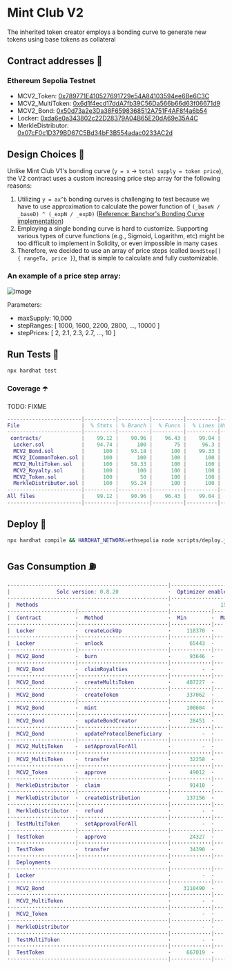 # Mint Club V2
The inherited token creator employs a bonding curve to generate new tokens using base tokens as collateral

## Contract addresses 📜
### Ethereum Sepolia Testnet
- MCV2_Token: [0x789771E410527691729e54A84103594ee6Be6C3C](https://sepolia.etherscan.io/address/0x789771E410527691729e54A84103594ee6Be6C3C#code)
- MCV2_MultiToken: [0x6d1f4ecd17ddA7fb39C56Da566b66d63f06671d9](https://sepolia.etherscan.io/address/0x6d1f4ecd17ddA7fb39C56Da566b66d63f06671d9#code)
- MCV2_Bond: [0x50d73a2e3Da38F6598368512A751F4AF8f4a6b54](https://sepolia.etherscan.io/address/0x50d73a2e3Da38F6598368512A751F4AF8f4a6b54#code)
- Locker: [0xda6e0a343802c22D28379A04B65E20dA69e35A4C](https://sepolia.etherscan.io/address/0xda6e0a343802c22D28379A04B65E20dA69e35A4C#code)
- MerkleDistributor: [0x07cF0c1D379BD67C5Bd34bF3B554adac0233AC2d](https://sepolia.etherscan.io/address/0x07cF0c1D379BD67C5Bd34bF3B554adac0233AC2d#code)

## Design Choices 📐
Unlike Mint Club V1's bonding curve (`y = x` -> `total supply = token price`), the V2 contract uses a custom increasing price step array for the following reasons:
1. Utilizing `y = ax^b` bonding curves is challenging to test because we have to use approximation to calculate the power function of `(_baseN / _baseD) ^ (_expN / _expD)` ([Reference: Banchor's Bonding Curve implementation](https://github.com/relevant-community/bonding-curve/blob/master/contracts/Power.sol))
2. Employing a single bonding curve is hard to customize. Supporting various types of curve functions (e.g., Sigmoid, Logarithm, etc) might be too difficult to implement in Solidity, or even impossible in many cases
3. Therefore, we decided to use an array of price steps (called `BondStep[] { rangeTo, price }`), that is simple to calculate and fully customizable.

### An example of a price step array:
![image](https://github.com/Steemhunt/mint.club-v2-contract/assets/1332279/d61607a2-39cc-433a-8cd2-3bbb627ab2aa)

Parameters:
- maxSupply: 10,000
- stepRanges: [ 1000, 1600, 2200, 2800, ..., 10000 ]
- stepPrices: [ 2, 2.1, 2.3, 2.7, ..., 10 ]

## Run Tests 🧪
```bash
npx hardhat test
```

### Coverage ☂️
TODO: FIXME
```m
------------------------|----------|----------|----------|----------|----------------|
File                    |  % Stmts | % Branch |  % Funcs |  % Lines |Uncovered Lines |
------------------------|----------|----------|----------|----------|----------------|
 contracts/             |    99.12 |    90.96 |    96.43 |    99.04 |                |
  Locker.sol            |    94.74 |      100 |       75 |     96.3 |          41,45 |
  MCV2_Bond.sol         |      100 |    93.18 |      100 |    99.33 |            221 |
  MCV2_ICommonToken.sol |      100 |      100 |      100 |      100 |                |
  MCV2_MultiToken.sol   |      100 |    58.33 |      100 |      100 |                |
  MCV2_Royalty.sol      |      100 |      100 |      100 |      100 |                |
  MCV2_Token.sol        |      100 |       50 |      100 |      100 |                |
  MerkleDistributor.sol |      100 |    95.24 |      100 |      100 |                |
------------------------|----------|----------|----------|----------|----------------|
All files               |    99.12 |    90.96 |    96.43 |    99.04 |                |
------------------------|----------|----------|----------|----------|----------------|
```

## Deploy 🚀
```bash
npx hardhat compile && HARDHAT_NETWORK=ethsepolia node scripts/deploy.js
```

## Gas Consumption ⛽️
```m
·---------------------------------------------------|---------------------------|---------------|-----------------------------·
|               Solc version: 0.8.20                ·  Optimizer enabled: true  ·  Runs: 50000  ·  Block limit: 30000000 gas  │
····················································|···························|···············|······························
|  Methods                                          ·                15 gwei/gas                ·       1846.05 usd/eth       │
······················|·····························|·············|·············|···············|···············|··············
|  Contract           ·  Method                     ·  Min        ·  Max        ·  Avg          ·  # calls      ·  usd (avg)  │
······················|·····························|·············|·············|···············|···············|··············
|  Locker             ·  createLockUp               ·     118370  ·     177070  ·       147556  ·           40  ·       4.09  │
······················|·····························|·············|·············|···············|···············|··············
|  Locker             ·  unlock                     ·      65443  ·      66700  ·        66002  ·            9  ·       1.83  │
······················|·····························|·············|·············|···············|···············|··············
|  MCV2_Bond          ·  burn                       ·      93646  ·     132327  ·       112267  ·           41  ·       3.11  │
······················|·····························|·············|·············|···············|···············|··············
|  MCV2_Bond          ·  claimRoyalties             ·          -  ·          -  ·        80067  ·            3  ·       2.22  │
······················|·····························|·············|·············|···············|···············|··············
|  MCV2_Bond          ·  createMultiToken           ·     407227  ·     499743  ·       495218  ·           84  ·      13.71  │
······················|·····························|·············|·············|···············|···············|··············
|  MCV2_Bond          ·  createToken                ·     337062  ·     531663  ·       524347  ·           94  ·      14.52  │
······················|·····························|·············|·············|···············|···············|··············
|  MCV2_Bond          ·  mint                       ·     100604  ·     191628  ·       167460  ·           93  ·       4.64  │
······················|·····························|·············|·············|···············|···············|··············
|  MCV2_Bond          ·  updateBondCreator          ·      28451  ·      31263  ·        30324  ·           12  ·       0.84  │
······················|·····························|·············|·············|···············|···············|··············
|  MCV2_Bond          ·  updateProtocolBeneficiary  ·          -  ·          -  ·        28973  ·            1  ·       0.80  │
······················|·····························|·············|·············|···············|···············|··············
|  MCV2_MultiToken    ·  setApprovalForAll          ·          -  ·          -  ·        48812  ·           20  ·       1.35  │
······················|·····························|·············|·············|···············|···············|··············
|  MCV2_MultiToken    ·  transfer                   ·      32258  ·      36465  ·        34362  ·            2  ·       0.95  │
······················|·····························|·············|·············|···············|···············|··············
|  MCV2_Token         ·  approve                    ·      49012  ·      49312  ·        49194  ·           25  ·       1.36  │
······················|·····························|·············|·············|···············|···············|··············
|  MerkleDistributor  ·  claim                      ·      91410  ·      96198  ·        94916  ·           14  ·       2.63  │
······················|·····························|·············|·············|···············|···············|··············
|  MerkleDistributor  ·  createDistribution         ·     137156  ·     196608  ·       178916  ·           49  ·       4.95  │
······················|·····························|·············|·············|···············|···············|··············
|  MerkleDistributor  ·  refund                     ·          -  ·          -  ·        47197  ·            3  ·       1.31  │
······················|·····························|·············|·············|···············|···············|··············
|  TestMultiToken     ·  setApprovalForAll          ·          -  ·          -  ·        46114  ·            6  ·       1.28  │
······················|·····························|·············|·············|···············|···············|··············
|  TestToken          ·  approve                    ·      24327  ·      46611  ·        46063  ·          171  ·       1.28  │
······················|·····························|·············|·············|···············|···············|··············
|  TestToken          ·  transfer                   ·      34390  ·      51514  ·        50466  ·          111  ·       1.40  │
······················|·····························|·············|·············|···············|···············|··············
|  Deployments                                      ·                                           ·  % of limit   ·             │
····················································|·············|·············|···············|···············|··············
|  Locker                                           ·          -  ·          -  ·      1373693  ·        4.6 %  ·      38.04  │
····················································|·············|·············|···············|···············|··············
|  MCV2_Bond                                        ·    3110490  ·    3110514  ·      3110498  ·       10.4 %  ·      86.13  │
····················································|·············|·············|···············|···············|··············
|  MCV2_MultiToken                                  ·          -  ·          -  ·      1809793  ·          6 %  ·      50.11  │
····················································|·············|·············|···············|···············|··············
|  MCV2_Token                                       ·          -  ·          -  ·       850499  ·        2.8 %  ·      23.55  │
····················································|·············|·············|···············|···············|··············
|  MerkleDistributor                                ·          -  ·          -  ·      1694821  ·        5.6 %  ·      46.93  │
····················································|·············|·············|···············|···············|··············
|  TestMultiToken                                   ·          -  ·          -  ·      1380930  ·        4.6 %  ·      38.24  │
····················································|·············|·············|···············|···············|··············
|  TestToken                                        ·     667019  ·     667031  ·       667028  ·        2.2 %  ·      18.47  │
·---------------------------------------------------|-------------|-------------|---------------|---------------|-------------·
```
